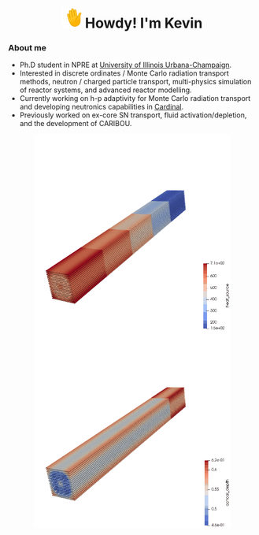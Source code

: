 <h1 align="center"> <img src="https://github.com/nuclearkevin/nuclearkevin/blob/main/waving_hand.gif" width="40" height="40" /> Howdy! I'm Kevin</h1>

### About me
- Ph.D student in NPRE at [University of Illinois Urbana-Champaign](https://npre.illinois.edu/). 
- Interested in discrete ordinates / Monte Carlo radiation transport methods, neutron / charged particle transport, multi-physics simulation of reactor systems, and advanced reactor modelling.
- Currently working on h-p adaptivity for Monte Carlo radiation transport and developing neutronics capabilities in [Cardinal](https://github.com/neams-th-coe/cardinal).
- Previously worked on ex-core SN transport, fluid activation/depletion, and the development of CARIBOU.

<p align="center">
  <img align="center" src="https://github.com/nuclearkevin/nuclearkevin/blob/main/full_assembly_heat.gif" width="400" height="400" />
  <img align="center" src="https://github.com/nuclearkevin/nuclearkevin/blob/main/full_assembly_od.gif" width="400" height="400" />
</p>
